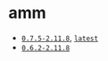 # amm
* [`0.7.5-2.11.8`](https://github.com/HokieGeek/docker-amm/blob/0.7.5-2.11.8/Dockerfile), [`latest`](https://github.com/HokieGeek/docker-amm/blob/master/Dockerfile)
* [`0.6.2-2.11.8`](https://github.com/HokieGeek/docker-amm/blob/0.6.2-2.11.8/Dockerfile)
